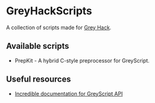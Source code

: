 # GreyHackScripts
A collection of scripts made for [Grey Hack](https://store.steampowered.com/app/605230/Grey_Hack/).

## Available scripts
- PrepKit - A hybrid C-style preprocessor for GreyScript.

## Useful resources
- [Incredible documentation for GreyScript API](https://documentation.greyscript.org)